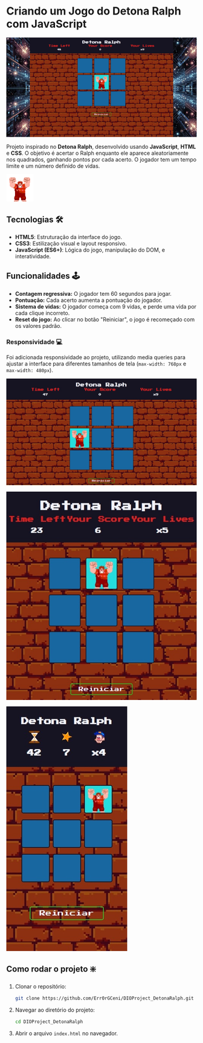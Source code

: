 # Criando um Jogo do Detona Ralph com JavaScript

![Print](./doc/main_print.jpeg)

Projeto inspirado no **Detona Ralph**, desenvolvido usando **JavaScript**, **HTML** e **CSS**. O objetivo é acertar o Ralph enquanto ele aparece aleatoriamente nos quadrados, ganhando pontos por cada acerto. O jogador tem um tempo limite e um número definido de vidas.

![gif](./src/assets/images/Ralph.gif)

## Tecnologias 🛠️

- **HTML5**: Estruturação da interface do jogo.
- **CSS3**: Estilização visual e layout responsivo.
- **JavaScript (ES6+)**: Lógica do jogo, manipulação do DOM, e interatividade.

## Funcionalidades 🕹️

- **Contagem regressiva:** O jogador tem 60 segundos para jogar.
- **Pontuação:** Cada acerto aumenta a pontuação do jogador.
- **Sistema de vidas:** O jogador começa com 9 vidas, e perde uma vida por cada clique incorreto.
- **Reset do jogo:** Ao clicar no botão "Reiniciar", o jogo é recomeçado com os valores padrão.

### Responsividade 💻

Foi adicionada responsividade ao projeto, utilizando media queries para ajustar a interface para diferentes tamanhos de tela (`max-width: 768px` e `max-width: 480px`).

![print01](./doc/print01.jpeg)

![print02](./doc/print02.jpeg)

![print03](./doc/print03.jpeg)

## Como rodar o projeto ❇️

1. Clonar o repositório:

    ```bash
    git clone https://github.com/Err0rGCeni/DIOProject_DetonaRalph.git
    ```

2. Navegar ao diretório do projeto:

    ```bash
    cd DIOProject_DetonaRalph
    ```

3. Abrir o arquivo `index.html` no navegador.
